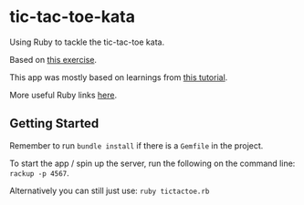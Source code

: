 # tic-tac-toe-kata

Using Ruby to tackle the tic-tac-toe kata.

Based on [this exercise](https://learn.madetech.com/sparring/tic-tac-toe/).

This app was mostly based on learnings from [this tutorial](http://webapps-for-beginners.rubymonstas.org/sinatra/params.html).

More useful Ruby links [here](https://clare-wiki.herokuapp.com/pages/coding/lang/oo/Ruby).

## Getting Started

Remember to run `bundle install` if there is a `Gemfile` in the project.

To start the app / spin up the server, run the following on the command line: `rackup -p 4567`.

Alternatively you can still just use: `ruby tictactoe.rb`
